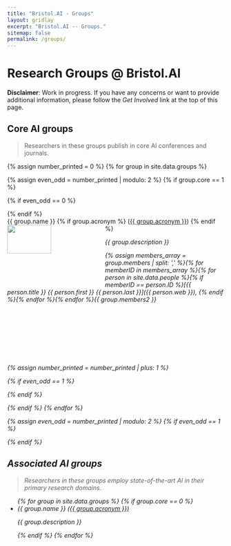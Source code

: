 ```yaml
---
title: "Bristol.AI - Groups"
layout: gridlay
excerpt: "Bristol.AI -- Groups."
sitemap: false
permalink: /groups/
---
```



# Research Groups @ Bristol.AI

**Disclaimer**: Work in progress. If you have any concerns or want to provide additional information, please follow the *Get Involved* link at the top of this page. 


## Core AI groups

> Researchers in these groups publish in core AI conferences and journals. 

{% assign number_printed = 0 %}
{% for group in site.data.groups %}

{% assign even_odd = number_printed | modulo: 2 %}
{% if group.core == 1 %}

{% if even_odd == 0 %}
<div class="row">
{% endif %}

<div class="col-sm-6">
 <div class="well" style="height: 325px">
  <grpstyle>{{ group.name }} {% if group.acronym %} (<a href="{{ group.link.url }}">{{ group.acronym }}</a>) {% endif %}</grpstyle>

  <img src="{{ site.url }}{{ site.baseurl }}/images/grouppic/{{ group.GID }}.jpg" class="img-responsive" width="45%" style="float: left" />

  <p><i>{{ group.description }}<i></p>
  <p>
  {% assign members_array = group.members | split: ',' %}{% for memberID in members_array %}{% for person in site.data.people %}{% if memberID == person.ID %}[{{ person.title }} {{ person.first }} {{ person.last }}]({{ person.web }}), {% endif %}{% endfor %}{% endfor %}{{ group.members2 }}
  </p>
 </div>
</div>

{% assign number_printed = number_printed | plus: 1 %}

{% if even_odd == 1 %}
</div>
{% endif %}

{% endif %}
{% endfor %}

{% assign even_odd = number_printed | modulo: 2 %}
{% if even_odd == 1 %}
</div>
{% endif %}



## Associated AI groups

> Researchers in these groups employ state-of-the-art AI in their primary research domains. 

<ul>
{% for group in site.data.groups %}
{% if group.core == 0 %}

  <li>{{ group.name }} (<a href="{{ group.link.url }}">{{ group.acronym }})</a>
  <p><i>{{ group.description }}</i></p></li>

{% endif %}
{% endfor %}
